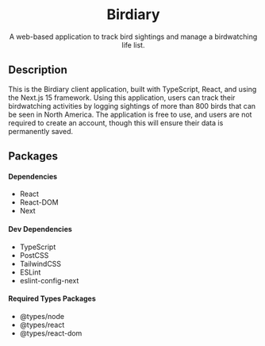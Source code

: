 <h1 align="center">Birdiary</h1>
<p align="center">A web-based application to track bird sightings and manage a birdwatching life list.</p>

## Description

This is the Birdiary client application, built with TypeScript, React, and using the Next.js 15 framework. Using this application, users can track their birdwatching activities by logging sightings of more than 800 birds that can be seen in North America. The application is free to use, and users are not required to create an account, though this will ensure their data is permanently saved.

## Packages

#### Dependencies

- React
- React-DOM
- Next

#### Dev Dependencies

- TypeScript
- PostCSS
- TailwindCSS
- ESLint
- eslint-config-next

#### Required Types Packages

- @types/node
- @types/react
- @types/react-dom
